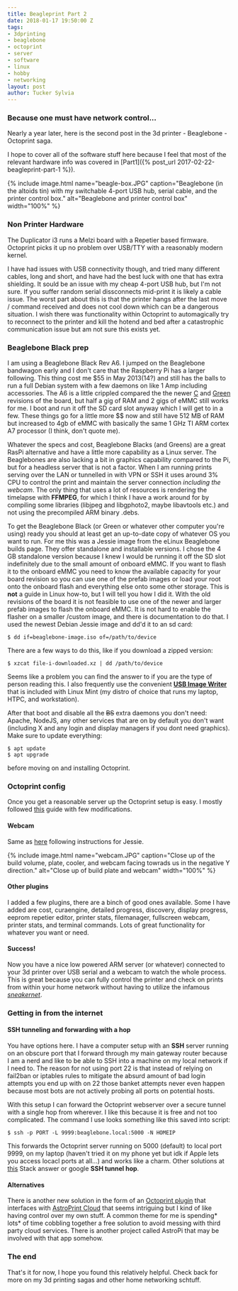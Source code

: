 ```yaml
---
title: Beagleprint Part 2
date: 2018-01-17 19:50:00 Z
tags:
- 3dprinting
- beaglebone
- octoprint
- server
- software
- linux
- hobby
- networking
layout: post
author: Tucker Sylvia
---
```


### Because one must have network control...

Nearly a year later, here is the second post in the 3d printer - Beaglebone - Octoprint saga.

I hope to cover all of the software stuff here because I feel that most of the relevant hardware info was covered in [Part1]({% post_url 2017-02-22-beagleprint-part-1 %}).

{% include image.html name="beagle-box.JPG" caption="Beaglebone (in the altoids tin) with my switchable 4-port USB hub, serial cable, and the printer control box." alt="Beaglebone and printer control box" width="100%" %}

### Non Printer Hardware

The Duplicator i3 runs a Melzi board with a Repetier based firmware. Octoprint picks it up no problem over USB/TTY with a reasonably modern kernel.

I have had issues with USB connectivity though, and tried many different cables, long and short, and have had the best luck with one that has extra shielding. It sould be an issue with my cheap 4-port USB hub, but I'm not sure. If you suffer random serial dissconnects mid-print it is likely a cable issue. The worst part about this is that the printer hangs after the last move / command received and does not cool down which can be a dangerous situation. I wish there was functionality within Octoprint to automagically try to reconnect to the printer and kill the hotend and bed after a catastrophic communication issue but am not sure this exists yet.

### Beaglebone Black prep

I am using a Beaglebone Black Rev A6. I jumped on the Beaglebone bandwagon early and I don't care that the Raspberry Pi has a larger following. This thing cost me $55 in May 2013(14?) and still has the balls to run a full Debian system with a few daemons on like 1 Amp including accessories. The A6 is a little crippled compared the the newer [C](https://www.adafruit.com/product/1996) and [Green](https://www.seeedstudio.com/SeeedStudio-BeagleBon) revisions of the board, but half a gig of RAM and 2 gigs of eMMC still works for me. I boot and run it off the SD card slot anyway which I will get to in a few. These things go for a little more $$ now and still have 512 MB of RAM but increased to 4gb of eMMC with basically the same 1 GHz TI ARM cortex A7 processor (I think, don't quote me).

Whatever the specs and cost, Beaglebone Blacks (and Greens) are a great RasPi alternative and have a little more capability as a Linux server. The Beaglebones are also lacking a bit in graphics capability compared to the Pi, but for a headless server that is not a factor. When I am running prints serving over the LAN or tunnelled in with VPN or SSH it uses around 3% CPU to control the print and maintain the server connection *including the webcam*. The only thing that uses a lot of resources is rendering the timelapse with **FFMPEG**, for which I think I have a work around for by compiling some libraries (libjpeg and libgphoto2, maybe libavtools etc.) and not using the precompiled ARM binary .debs.

To get the Beaglebone Black (or Green or whatever other computer you're using) ready you should at least get an up-to-date copy of whatever OS you want to run. For me this was a Jessie image from the eLinux Beaglebone builds page. They offer standalone and installable versions. I chose the 4 GB standalone version because I knew I would be running it off the SD slot indefinitely due to the small amount of onboard eMMC. If you want to flash it to the onboard eMMC you need to know the available capacity for your board revision so you can use one of the prefab images or load your root onto the onboard flash and everything else onto some other storage. This is **not** a guide in Linux how-to, but I will tell you how I did it. With the old revisions of the board it is not feasible to use one of the newer and larger prefab images to flash the onboard eMMC. It is not hard to enable the flasher on a smaller /custom image, and there is documentation to do that. I used the newest Debian Jessie image and dd'd it to an sd card:
~~~
$ dd if=beaglebone-image.iso of=/path/to/device
~~~
There are a few ways to do this, like if you download a zipped version:
~~~
$ xzcat file-i-downloaded.xz | dd /path/to/device
~~~
Seems like a problem you can find the answer to if you are the type of person reading this. I also frequently use the convenient [**USB Image Writer**](https://launchpad.net/usb-imagewriter) that is included with Linux Mint (my distro of choice that runs my laptop, HTPC, and workstation).

After that boot and disable all the ~~BS~~ extra daemons you don't need: Apache, NodeJS, any other services that are on by default you don't want (including X and any login and display managers if you dont need graphics). Make sure to update everything:
~~~
$ apt update
$ apt upgrade
~~~
before moving on and installing Octoprint.

### Octoprint config

Once you get a reasonable server up the Octoprint setup is easy. I mostly followed [this](https://github.com/foosel/OctoPrint/wiki/Setup-on-a-Raspberry-Pi-running-Raspbian) guide with few modifications.

#### Webcam
Same as [here](https://github.com/foosel/OctoPrint/wiki/Setup-on-a-Raspberry-Pi-running-Raspbian#webcam) following instructions for Jessie.

{% include image.html name="webcam.JPG" caption="Close up of the build volume, plate, cooler, and webcam facing towrads us in the negative Y direction." alt="Close up of build plate and webcam" width="100%" %}

#### Other plugins
I added a few plugins, there are a binch of good ones available. Some I have added are cost, curaengine, detailed progress, discovery, display progress, eeprom repetier editor, printer stats, filemanager, fullscreen webcam, printer stats, and terminal commands. Lots of great functionality for whatever you want or need.

#### Success!

Now you have a nice low powered ARM server (or whatever) connected to your 3d printer over USB serial and a webcam to watch the whole process. This is great because you can fully control the printer and  check on prints from within your home network without having to utilize the infamous [*sneakernet*](https://en.wikipedia.org/wiki/Sneakernet).

### Getting in from the internet

#### SSH tunneling and forwarding with a hop

You have options here. I have a computer setup with an **SSH** server running on an obscure port that I forward through my main gateway router because I am a nerd and like to be able to SSH into a machine on my local network if I need to. The reason for not using port 22 is that instead of relying on fail2ban or iptables rules to mitigate the absurd amount of bad login attempts you end up with on 22 those banket attempts never even happen because most bots are not actively probing all ports on potential hosts.

With this setup I can forward the Octoprint webserver over a secure tunnel with a single hop from wherever. I like this because it is free and not too complicated. The command I use looks something like this saved into script:
~~~
$ ssh -p PORT -L 9999:beaglebone.local:5000 -N HOMEIP
~~~
This forwards the Octoprint server running on 5000 (default) to local port 9999, on my laptop (haven't tried it on my phone yet but idk if Apple lets you access locacl ports at all...) and works like a charm. Other solutions at [this](https://superuser.com/questions/96489/an-ssh-tunnel-via-multiple-hops) Stack answer or google **SSH tunnel hop**.

#### Alternatives

There is another new solution in the form of an [Octoprint plugin](https://plugins.octoprint.org/plugins/astroprint/) that interfaces with [AstroPrint Cloud](https://www.astroprint.com/products/p/astroprint-cloud) that seems intriguing but I kind of like having control over my own stuff. A common theme for me is spending* lots* of time cobbling together a free solution to avoid messing with third party cloud services. There is another project called AstroPi that may be involved with that app somehow.

### The end

That's it for now, I hope you found this relatively helpful. Check back for more on my 3d printing sagas and other home networking schtuff.
